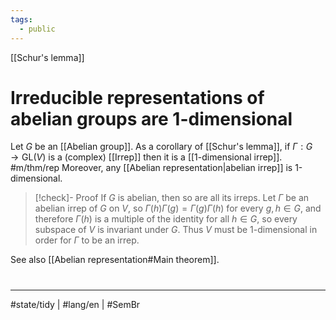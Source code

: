 ```yaml
---
tags:
  - public
---
```

[[Schur's lemma]]
# Irreducible representations of abelian groups are 1-dimensional

Let $G$ be an [[Abelian group]].
As a corollary of [[Schur's lemma]], if $\Gamma:G\to\mathrm{GL}(V)$ is a (complex) [[Irrep]]
then it is a [[1-dimensional irrep]]. #m/thm/rep 
Moreover, any [[Abelian representation|abelian irrep]] is 1-dimensional.

> [!check]- Proof
> If $G$ is abelian, then so are all its irreps.
> Let $\Gamma$ be an abelian irrep of $G$ on $V$,
> so $\Gamma(h)\Gamma(g) = \Gamma(g)\Gamma(h)$ for every $g,h \in G$,
> and therefore $\Gamma(h)$ is a multiple of the identity for all $h \in G$,
> so every subspace of $V$ is invariant under $G$.
> Thus $V$ must be 1-dimensional in order for $\Gamma$ to be an irrep.
> <span class="QED"/>

See also [[Abelian representation#Main theorem]].

#
---
#state/tidy | #lang/en | #SemBr
